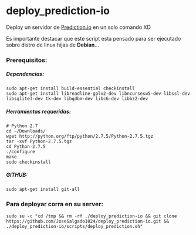 # deploy_prediction-io
Deploy un servidor de [Prediction.io](http://predictionio.incubator.apache.org/) en un solo comando XD

Es importante destacar que este script esta pensado para ser ejecutado sobre distro de linux hijas de **Debian**...

### Prerequisitos:

##### Dependencias:

	sudo apt-get install build-essential checkinstall
	sudo apt-get install libreadline-gplv2-dev libncursesw5-dev libssl-dev libsqlite3-dev tk-dev libgdbm-dev libc6-dev libbz2-dev
	
##### Herramientas requeridas:

	# Python 2.7
	cd ~/Downloads/
	wget http://python.org/ftp/python/2.7.5/Python-2.7.5.tgz
	tar -xvf Python-2.7.5.tgz
	cd Python-2.7.5
	./configure
	make
	sudo checkinstall

##### GITHUB:
	
	sudo apt-get install git-all

### Para deployar corra en su server:

	sudo su -c "cd /tmp && rm -rf ./deploy_prediction-io && git clone https://github.com/JoseSalgado1024/deploy_prediction-io.git && ./deploy_prediction-io/scripts/deploy_prediction.sh" 

